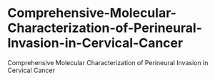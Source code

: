 # Comprehensive-Molecular-Characterization-of-Perineural-Invasion-in-Cervical-Cancer
Comprehensive Molecular Characterization of Perineural Invasion in Cervical Cancer
